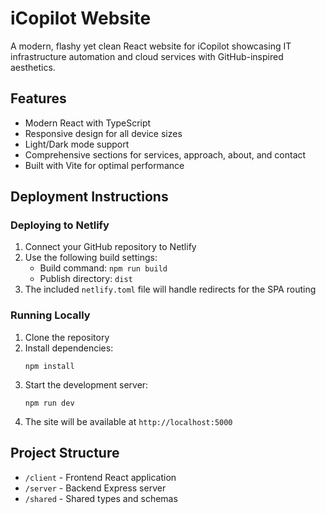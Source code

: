 # iCopilot Website

A modern, flashy yet clean React website for iCopilot showcasing IT infrastructure automation and cloud services with GitHub-inspired aesthetics.

## Features

- Modern React with TypeScript
- Responsive design for all device sizes
- Light/Dark mode support
- Comprehensive sections for services, approach, about, and contact
- Built with Vite for optimal performance

## Deployment Instructions

### Deploying to Netlify

1. Connect your GitHub repository to Netlify
2. Use the following build settings:
   - Build command: `npm run build`
   - Publish directory: `dist`
3. The included `netlify.toml` file will handle redirects for the SPA routing

### Running Locally

1. Clone the repository
2. Install dependencies:
   ```
   npm install
   ```
3. Start the development server:
   ```
   npm run dev
   ```
4. The site will be available at `http://localhost:5000`

## Project Structure

- `/client` - Frontend React application
- `/server` - Backend Express server
- `/shared` - Shared types and schemas